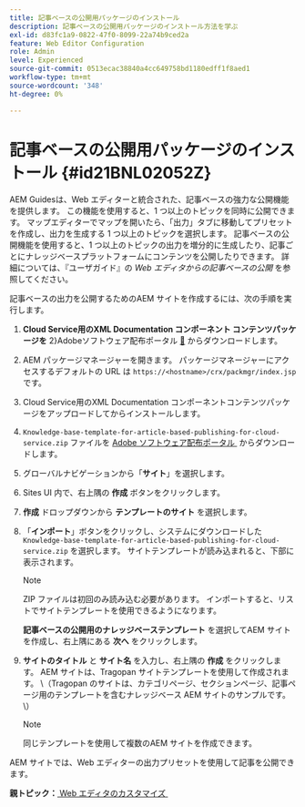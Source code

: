 ```yaml
---
title: 記事ベースの公開用パッケージのインストール
description: 記事ベースの公開用パッケージのインストール方法を学ぶ
exl-id: d83fc1a9-0822-47f0-8099-22a74b9ced2a
feature: Web Editor Configuration
role: Admin
level: Experienced
source-git-commit: 0513ecac38840a4cc649758bd1180edff1f8aed1
workflow-type: tm+mt
source-wordcount: '348'
ht-degree: 0%

---
```


# 記事ベースの公開用パッケージのインストール {#id21BNL02052Z}

AEM Guidesは、Web エディターと統合された、記事ベースの強力な公開機能を提供します。 この機能を使用すると、1 つ以上のトピックを同時に公開できます。 マップエディターでマップを開いたら、「出力」タブに移動してプリセットを作成し、出力を生成する 1 つ以上のトピックを選択します。 記事ベースの公開機能を使用すると、1 つ以上のトピックの出力を増分的に生成したり、記事ごとにナレッジベースプラットフォームにコンテンツを公開したりできます。 詳細については、『ユーザガイド』の *Web エディタからの記事ベースの公開* を参照してください。

記事ベースの出力を公開するためのAEM サイトを作成するには、次の手順を実行します。

1. **Cloud Service用のXML Documentation コンポーネント コンテンツパッケージを** 2&rbrace;Adobeソフトウェア配布ポータル [&#128279;](https://experience.adobe.com/#/downloads/content/software-distribution/jp/general.html) からダウンロードします。
1. AEM パッケージマネージャーを開きます。 パッケージマネージャーにアクセスするデフォルトの URL は `https://<hostname>/crx/packmgr/index.jsp` です。
1. Cloud Service用のXML Documentation コンポーネントコンテンツパッケージをアップロードしてからインストールします。
1. `Knowledge-base-template-for-article-based-publishing-for-cloud-service.zip` ファイルを [Adobe ソフトウェア配布ポータル &#x200B;](https://experience.adobe.com/#/downloads/content/software-distribution/jp/general.html) からダウンロードします。
1. グローバルナビゲーションから「**サイト**」を選択します。
1. Sites UI 内で、右上隅の **作成** ボタンをクリックします。
1. **作成** ドロップダウンから **テンプレートのサイト** を選択します。
1. 「**インポート**」ボタンをクリックし、システムにダウンロードした `Knowledge-base-template-for-article-based-publishing-for-cloud-service.zip` を選択します。 サイトテンプレートが読み込まれると、下部に表示されます。

   >[!NOTE]
   >
   > ZIP ファイルは初回のみ読み込む必要があります。 インポートすると、リストでサイトテンプレートを使用できるようになります。

   **記事ベースの公開用のナレッジベーステンプレート** を選択してAEM サイトを作成し、右上隅にある **次へ** をクリックします。

1. **サイトのタイトル** と **サイト名** を入力し、右上隅の **作成** をクリックします。 AEM サイトは、Tragopan サイトテンプレートを使用して作成されます。 \（Tragopan のサイトは、カテゴリページ、セクションページ、記事ページ用のテンプレートを含むナレッジベース AEM サイトのサンプルです。\）

   >[!NOTE]
   >
   > 同じテンプレートを使用して複数のAEM サイトを作成できます。


AEM サイトでは、Web エディターの出力プリセットを使用して記事を公開できます。

**親トピック：**&#x200B;[&#x200B; Web エディタのカスタマイズ &#x200B;](conf-web-editor.md)
